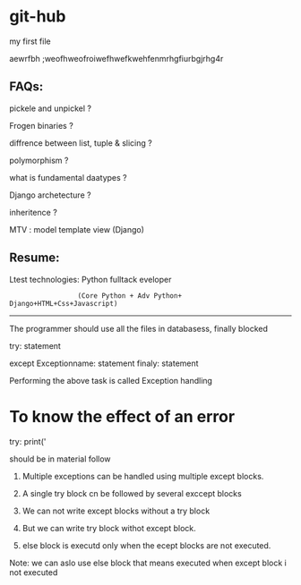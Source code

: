 # git-hub
my first file



aewrfbh ;weofhweofroiwefhwefkwehfenmrhgfiurbgjrhg4r

FAQs:
------------------

pickele and unpickel ?

Frogen binaries ?

diffrence between list, tuple & slicing ?

polymorphism ?

what is fundamental daatypes ?

Django archetecture ?

inheritence ?

MTV : model template view (Django) 


Resume:
--------
Ltest technologies:   Python fulltack eveloper

                     (Core Python + Adv Python+ Django+HTML+Css+Javascript)


----------------------------


The programmer should use all the files in databasess, finally blocked


try:
    statement

except Exceptionname: 
                 statement
finaly:
     statement


Performing the above task is called Exception handling 


# To know the effect of an error
try: 
    print('

should be in material follow


1. Multiple exceptions can be handled using multiple except blocks.

2. A single try block cn be followed by several exccept blocks 

3. We can not write except blocks  without a try block

4. But we can write try block withot except block.

5. else block is executd only when the ecept blocks are not executed.



Note: we can aslo use else block that means executed when except block i not executed

